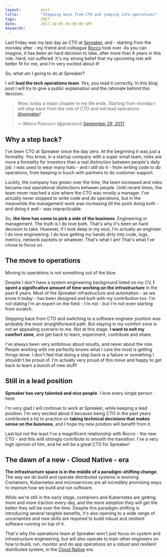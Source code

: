 ```yaml
---
layout:         post
title:          "Stepping back from CTO and jumping into operations"
tags:           CNCF
date:           2017-10-05 05:00:00 GMT
keywords:
---
```



Last friday was my last day as CTO at [Spreaker](https://www.spreaker.com), and - starting from the monday after - my friend and colleague [Rocco](https://twitter.com/roccozanni) took over. As you can imagine, it has been an hard decision to take, after more than 8 years in this role. Hard, not suffered. It's my strong belief that my upcoming role will better fit for me, and I'm very excited about it!

So, what am I going to do at Spreaker?

I will **lead the tech operations team**. Yes, you read it correctly. In this blog post I will try to give a public explaination and the rationale behind this decision.

<blockquote class="twitter-tweet" data-lang="en"><p lang="en" dir="ltr">Wow, today a major chapter in my life ends. Starting from monday I will step back from the role of CTO and will lead operations <a href="https://twitter.com/spreaker?ref_src=twsrc%5Etfw">@spreaker</a>!</p>&mdash; Marco Pracucci (@pracucci) <a href="https://twitter.com/pracucci/status/913824008642138113?ref_src=twsrc%5Etfw">September 29, 2017</a></blockquote>
<script async src="//platform.twitter.com/widgets.js" charset="utf-8"></script>


## Why a step back?

I've been CTO at Spreaker since the day zero. At the beginning it was just a formality. You know, in a startup company with a super small team, roles are more a formality for investors than a real distinction between people's daily job. I was used to wear many hats - and I still do it - from writing code to do operations, from keeping in touch with partners to do customer support.

Luckily, the company has grown over the time, the team increased and roles became real operational distinctions between people. Until recent times, the team never reached a size where the CTO was mostly a manager. I've actually never stopped to write code and do operations, but in the meanwhile the management work was increasing till the point doing both - and doing it well - was impracticable.

So, **the time has come to pick a side of the business**. Engineering or management. The truth is I do love both. That's why it's been an hard decision to take. However, if I look deep in my soul, I'm actually an engineer. I do love engineering. I do love getting my hands dirty into code, logs, metrics, network packets or whatever. That's what I am! That's what I've chose to focus on.


## The move to operations

Moving to operations is not something out of the blue.

Despite I don't have a system engineering background listed on my CV, **I spent a significative amount of time working on the infrastructure** in the past 8 years. Most of the Spreaker infrastructure and automation - as we know it today - has been designed and built with my contribution too. I'm not stating I'm an expert on the field - I'm not - but I'm not even starting from scratch.

Stepping back from CTO and switching to a software engineer position was probably the most straightforward path. But staying in my comfort zone is not an appealing scenario to me. Not at this stage. **I want to exit my comfort zone**, and get back to learn, experiment, contribute and share.

I've always been very ambitious about results, and never about the role. People working with me perfectly knows what I care the most is getting things done. I don't feel that doing a step back is a failure or something I shouldn't be proud of. I'm actually very proud of this move and happy to get back to learn a bunch of new stuff!


## Still in a lead position

**Spreaker has very talented and nice people**. I love every single person here.

I'm very glad I will continue to work at Spreaker, while keeping a lead position. I'm very excited about it because being CTO in the past years contributed a lot to practice on **taking technical decisions that makes sense on the business**, and I hope my new position will benefit from it.

Last but not the least I've a magnificent relationship with Rocco - the new CTO - and this willl strongly contribute to smooth the transition. I've a very high opinion of him, and he will be a great CTO for Spreaker!


## The dawn of a new - Cloud Native - era

**The infrastructure space is in the middle of a paradigm-shifting change**. The way we do build and operate distributed systems is evolving. Containers, Kubernetes and microservices are all incredibly promising ways to improve how we build and run software.

While we're still in the early stage, containers and Kubernetes are getting more and more traction every day, and the more adoption they will get the better they will be over the time. Despite this paradigm-shifting is introducing several tangible benefits, it's also opening to a wide range of uncertanties and new skills are required to build robust and resilient software running on top of it.

That's why the operations team at Spreaker won't just focus on system and infrastructure engineering, but will also operate to train other engineers on how to build, run, monitor and do app operations on a robust and resilient distributed system, in the [Cloud Native](https://blog.heptio.com/cloud-native-part-1-definition-716ed30e9193) era.
